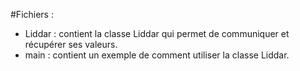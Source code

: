 #Fichiers :
  - Liddar : contient la classe Liddar qui permet de communiquer et récupérer ses valeurs.
  - main : contient un exemple de comment utiliser la classe Liddar.
